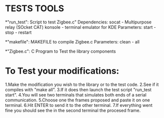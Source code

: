 TESTS TOOLS
===========

*"run_test": Script to test Zigbee.c"
Dependencies:
 socat - Multipurpose relay (SOcket CAT)
 konsole - terminal emulator for KDE
Parameters: start - stop - restart

*"makefile": MAKEFILE to compile Zigbee.c
Parameters: clean - all

*"Zigbee.c": C Program to Test the library components

To Test your modifications:
===========================
1.Make the modification you wish to the library or to the test code.
2.See if it compiles with "make all".
3.If it does then launch the test script "run_test start".
4.You will see two terminals that simulates both ends of a serial communication.
5.Choose one the frames proposed and paste it on one terminal.
6.Hit ENTER to send it to the other terminal.
7.If everything went fine you should see the in the second terminal the procesed frame.